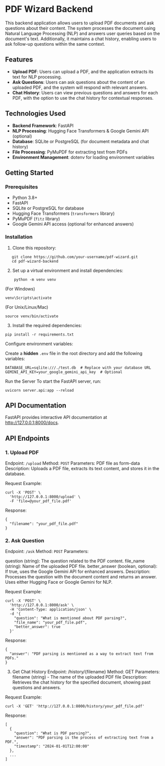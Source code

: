 # PDF Wizard Backend

This backend application allows users to upload PDF documents and ask questions about their content. The system processes the document using Natural Language Processing (NLP) and answers user queries based on the document's text. Additionally, it maintains a chat history, enabling users to ask follow-up questions within the same context.

## Features

- **Upload PDF**: Users can upload a PDF, and the application extracts its text for NLP processing.
- **Ask Questions**: Users can ask questions about the content of an uploaded PDF, and the system will respond with relevant answers.
- **Chat History**: Users can view previous questions and answers for each PDF, with the option to use the chat history for contextual responses.

## Technologies Used

- **Backend Framework**: FastAPI
- **NLP Processing**: Hugging Face Transformers & Google Gemini API (optional)
- **Database**: SQLite or PostgreSQL (for document metadata and chat history)
- **File Processing**: PyMuPDF for extracting text from PDFs
- **Environment Management**: dotenv for loading environment variables

## Getting Started

### Prerequisites

- Python 3.8+
- FastAPI
- SQLite or PostgreSQL for database
- Hugging Face Transformers (`transformers` library)
- PyMuPDF (`fitz` library)
- Google Gemini API access (optional for enhanced answers)

### Installation

1. Clone this repository:
```
   git clone https://github.com/your-username/pdf-wizard.git
   cd pdf-wizard-backend
```
2. Set up a virtual environment and install dependencies:
```
    python -m venv venv
```
(For Windows) 
```
venv\Scripts\activate
```
(For Unix/Linux/Mac)
```
source venv/bin/activate

```

3. Install the required dependencies:
```
pip install -r requirements.txt
```

Configure environment variables:

Create a **hidden** `.env` file in the root directory and add the following variables:
```
DATABASE_URL=sqlite:///./test.db  # Replace with your database URL
GEMINI_API_KEY=your_google_gemini_api_key  # Optional

```
Run the Server
To start the FastAPI server, run:

```
uvicorn server.api:app --reload
```

API Documentation
--------------------------------

FastAPI provides interactive API documentation at <http://127.0.0.1:8000/docs>.

API Endpoints
------------

### 1. Upload PDF

Endpoint: `/upload`
Method: `POST`
Parameters: PDF file as form-data
Description: Uploads a PDF file, extracts its text content, and stores it in the database.

Request Example:
```
curl -X 'POST' \
  'http://127.0.0.1:8000/upload' \
  -F 'file=@your_pdf_file.pdf'

```
Response:
```
{
  "filename": "your_pdf_file.pdf"
}
```
### 2. Ask Question

Endpoint: `/ask`
Method: `POST`
Parameters:

question (string): The question related to the PDF content.
file_name (string): Name of the uploaded PDF file.
better_answer (boolean, optional): If true, uses the Google Gemini API for enhanced answers.
Description: Processes the question with the document content and returns an answer. Uses either Hugging Face or Google Gemini for NLP.

Request Example:

```
curl -X 'POST' \
  'http://127.0.0.1:8000/ask' \
  -H 'Content-Type: application/json' \
  -d '{
    "question": "What is mentioned about PDF parsing?",
    "file_name": "your_pdf_file.pdf",
    "better_answer": true
  }'
  ```
Response:

```
{
  "answer": "PDF parsing is mentioned as a way to extract text from PDFs."
}

```
3. Get Chat History
Endpoint: /history/{filename}
Method: GET
Parameters: filename (string) - The name of the uploaded PDF file
Description: Retrieves the chat history for the specified document, showing past questions and answers.

Request Example:

```
curl -X 'GET' 'http://127.0.0.1:8000/history/your_pdf_file.pdf'

```
Response:

```
[
  {
    "question": "What is PDF parsing?",
    "answer": "PDF parsing is the process of extracting text from a PDF.",
    "timestamp": "2024-01-01T12:00:00"
  },
  ...
]
```

